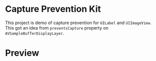 # Capture Prevention Kit

This project is demo of capture prevention for `UILabel` and `UIImageView`. This got an idea from `preventsCapture` property on `AVSampleBufferDisplayLayer`.

# Preview
